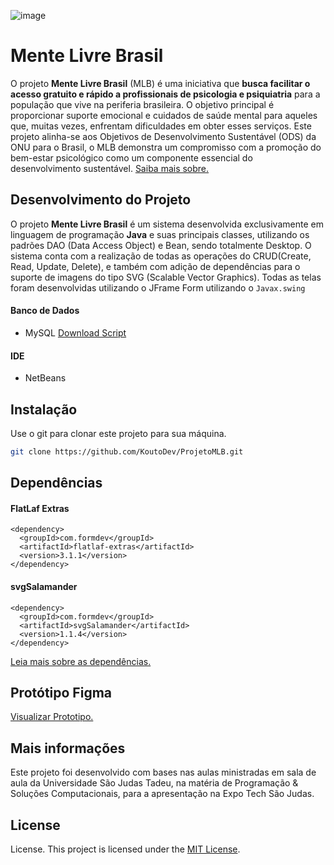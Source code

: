 ![image](https://raw.githubusercontent.com/KoutoDev/ProjetoMLB/felipebranch/src/main/resources/images/HeaderGithub.svg)
# Mente Livre Brasil
O projeto **Mente Livre Brasil** (MLB) é uma iniciativa que **busca facilitar o acesso gratuito e rápido a profissionais de psicologia e psiquiatria** para a população que vive na periferia brasileira. O objetivo principal é proporcionar suporte emocional e cuidados de saúde mental para aqueles que, muitas vezes, enfrentam dificuldades em obter esses serviços. Este projeto alinha-se aos Objetivos de Desenvolvimento Sustentável (ODS) da ONU para o Brasil, o MLB demonstra um compromisso com a promoção do bem-estar psicológico como um componente essencial do desenvolvimento sustentável. [Saiba mais sobre.](https://brasil.un.org/pt-br/sdgs)

## Desenvolvimento do Projeto
O projeto **Mente Livre Brasil** é um sistema desenvolvida exclusivamente em linguagem de programação **Java** e suas principais classes, utilizando os padrões DAO (Data Access Object) e Bean, sendo totalmente Desktop. O sistema conta com a realização de todas as operações do CRUD(Create, Read, Update, Delete), e também com adição de dependências para o suporte de imagens do tipo SVG (Scalable Vector Graphics). Todas as telas foram desenvolvidas utilizando o JFrame Form utilizando o ```Javax.swing```
#### Banco de Dados
* MySQL [Download Script](https://github.com/KoutoDev/ProjetoMLB/blob/main/SQLScript.sql)
#### IDE
* NetBeans

## Instalação

Use o git para clonar este projeto para sua máquina.

```bash
git clone https://github.com/KoutoDev/ProjetoMLB.git
```

## Dependências
#### FlatLaf Extras
```
<dependency>
  <groupId>com.formdev</groupId>
  <artifactId>flatlaf-extras</artifactId>
  <version>3.1.1</version>
</dependency>
```
#### svgSalamander
```
<dependency>
  <groupId>com.formdev</groupId>
  <artifactId>svgSalamander</artifactId>
  <version>1.1.4</version>
</dependency>
```
[Leia mais sobre as dependências.](https://github.com/JFormDesigner/FlatLaf/tree/main/flatlaf-extras)

## Protótipo Figma
[Visualizar Prototipo.](https://www.figma.com/file/x9HVgaHmfEdeDz2OmaZ15g/PMLB?type=design&node-id=505%3A3013&mode=design&t=n1QitUTaPMJgsuMZ-1)

## Mais informações
Este projeto foi desenvolvido com bases nas aulas ministradas em sala de aula da Universidade São Judas Tadeu, na matéria de Programação & Soluções Computacionais, para a apresentação na Expo Tech São Judas.
## License
License. This project is licensed under the [MIT License](https://github.com/KoutoDev/ProjetoMLB/blob/main/LICENSE).
